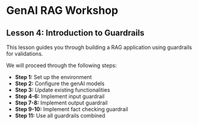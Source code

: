 # GenAI RAG Workshop

## Lesson 4: Introduction to Guardrails

This lesson guides you through building a RAG application using guardrails for validations.

We will proceed through the following steps:

- **Step 1:** Set up the environment
- **Step 2:** Configure the genAI models
- **Step 3:** Update existing functionalities
- **Step 4-6:** Implement input guardrail
- **Step 7-8:** Implement output guardrail
- **Step 9-10:** Implement fact checking guardrail
- **Step 11:** Use all guardrails combined
